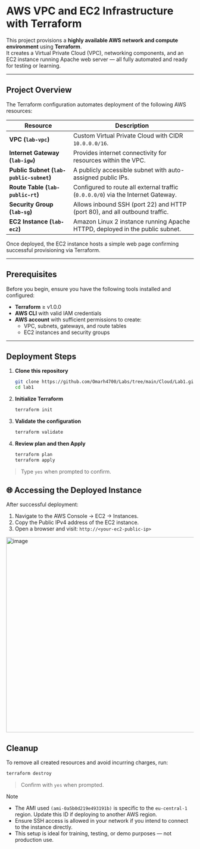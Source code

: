 #  AWS VPC and EC2 Infrastructure with Terraform

This project provisions a **highly available AWS network and compute environment** using **Terraform**.  
It creates a Virtual Private Cloud (VPC), networking components, and an EC2 instance running Apache web server — all fully automated and ready for testing or learning.

---

##  Project Overview

The Terraform configuration automates deployment of the following AWS resources:

| Resource | Description |
|-----------|--------------|
| **VPC (`lab-vpc`)** | Custom Virtual Private Cloud with CIDR `10.0.0.0/16`. |
| **Internet Gateway (`lab-igw`)** | Provides internet connectivity for resources within the VPC. |
| **Public Subnet (`lab-public-subnet`)** | A publicly accessible subnet with auto-assigned public IPs. |
| **Route Table (`lab-public-rt`)** | Configured to route all external traffic (`0.0.0.0/0`) via the Internet Gateway. |
| **Security Group (`lab-sg`)** | Allows inbound SSH (port 22) and HTTP (port 80), and all outbound traffic. |
| **EC2 Instance (`lab-ec2`)** | Amazon Linux 2 instance running Apache HTTPD, deployed in the public subnet. |

Once deployed, the EC2 instance hosts a simple web page confirming successful provisioning via Terraform.

---

##  Prerequisites

Before you begin, ensure you have the following tools installed and configured:

- **Terraform** ≥ v1.0.0  
- **AWS CLI** with valid IAM credentials  
- **AWS account** with sufficient permissions to create:
  - VPC, subnets, gateways, and route tables  
  - EC2 instances and security groups  

---

##  Deployment Steps

1. **Clone this repository**
   ```bash
   git clone https://github.com/Omarh4700/Labs/tree/main/Cloud/Lab1.git
   cd lab1
   ```
   
2. **Initialize Terraform**
   ```bash
   terraform init
   ```
   
3. **Validate the configuration**
   ```bash
   terraform validate
   ```
4. **Review plan and then Apply**
   ```bash
   terraform plan
   terraform apply
   ```
>Type ``yes`` when prompted to confirm.

## 🌐 Accessing the Deployed Instance

After successful deployment:
1. Navigate to the AWS Console → EC2 → Instances.
2. Copy the Public IPv4 address of the EC2 instance.
3. Open a browser and visit: ``http://<your-ec2-public-ip>``

<img width="1329" height="523" alt="image" src="https://github.com/user-attachments/assets/fd503e58-59cf-4b49-a67d-fb86e0141359" />

## Cleanup
To remove all created resources and avoid incurring charges, run:
```bash
terraform destroy
```
> Confirm with ``yes`` when prompted.

> [!NOTE]
>  - The AMI used ``(ami-0a5b0d219e493191b)`` is specific to the ``eu-central-1`` region. Update this ID if deploying to another AWS region.
> - Ensure SSH access is allowed in your network if you intend to connect to the instance directly.
> - This setup is ideal for training, testing, or demo purposes — not production use.

